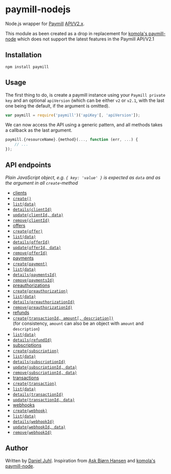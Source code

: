 paymill-nodejs
==============

Node.js wrapper for [Paymill](http://paymill.com/) [API/V2.x](https://developers.paymill.com/en/reference/api-reference/).

This module as been created as a drop in replacement for [komola's paymill-node](https://github.com/komola/paymill-node) which does not support the latest features in the Paymill API/V2.1


Installation
------------

`npm install paymill`


Usage
-----

The first thing to do, is create a paymill instance using your `Paymill private key` and an optional `apiVersion` (which can be either `v2` or `v2.1`, with the last one being the default, if the argument is omitted).

```javascript
var paymill = require('paymill')('apiKey'[, 'apiVersion']);
```

We can now access the API using a generic pattern, and all methods takes a callback as the last argument.

```javascript
paymill.{resourceName}.{method}(..., function (err, ...) {
	// ...
});
```

API endpoints
-------------

*Plain JavaScript object, e.g. `{ key: 'value' }` is expected as `data` and as the argument in all `create`-method*

 * [clients](https://developers.paymill.com/en/reference/api-reference/#document-clients)
  * [`create()`](https://developers.paymill.com/en/reference/api-reference/#create-new-client)
  * [`list(data)`](https://developers.paymill.com/en/reference/api-reference/#list-clients)
  * [`details(clientId)`](https://developers.paymill.com/en/reference/api-reference/#client-details)
  * [`update(clientId, data)`](https://developers.paymill.com/en/reference/api-reference/#update-client)
  * [`remove(clientId)`](https://developers.paymill.com/en/reference/api-reference/#remove-client)
 * [offers](https://developers.paymill.com/en/reference/api-reference/#document-offers)
  * [`create(offer)`](https://developers.paymill.com/en/reference/api-reference/#create-new-offer)
  * [`list(data)`](https://developers.paymill.com/en/reference/api-reference/#list-offers)
  * [`details(offerId)`](https://developers.paymill.com/en/reference/api-reference/#offer-details)
  * [`update(offerId, data)`](https://developers.paymill.com/en/reference/api-reference/#update-offer)
  * [`remove(offerId)`](https://developers.paymill.com/en/reference/api-reference/#remove-offer)
 * [payments](https://developers.paymill.com/en/reference/api-reference/#document-payments)
  * [`create(payment)`](https://developers.paymill.com/en/reference/api-reference/#create-new-payment)
  * [`list(data)`](https://developers.paymill.com/en/reference/api-reference/#list-payments)
  * [`details(paymentsId)`](https://developers.paymill.com/en/reference/api-reference/#payment-details)
  * [`remove(paymentsId)`](https://developers.paymill.com/en/reference/api-reference/#remove-payment)
 * [preauthorizations](https://developers.paymill.com/en/reference/api-reference/#document-preauthorizations)
  * [`create(preauthorization)`](https://developers.paymill.com/en/reference/api-reference/#create-new-preauthorization-with)
  * [`list(data)`](https://developers.paymill.com/en/reference/api-reference/#list-preauthorizations)
  * [`details(preauthorizationId)`](https://developers.paymill.com/en/reference/api-reference/#preauthorization-details)
  * [`remove(preauthorizationId)`](https://developers.paymill.com/en/reference/api-reference/#remove-preauthorization)
 * [refunds](https://developers.paymill.com/en/reference/api-reference/#document-refunds)
  * [`create(transactionId, amount[, description])`](https://developers.paymill.com/en/reference/api-reference/#refund-transaction)  
  (for consistency, `amount` can also be an object with `amount` and `description`)
  * [`list(data)`](https://developers.paymill.com/en/reference/api-reference/#list-refunds)
  * [`details(refundId)`](https://developers.paymill.com/en/reference/api-reference/#refund-details)
 * [subscriptions](https://developers.paymill.com/en/reference/api-reference/#document-subscriptions)
  * [`create(subscription)`](https://developers.paymill.com/en/reference/api-reference/#create-new-subscription)
  * [`list(data)`](https://developers.paymill.com/en/reference/api-reference/#list-subscriptions)
  * [`details(subscriptionId)`](https://developers.paymill.com/en/reference/api-reference/#subscription-details)
  * [`update(subscriptionId, data)`](https://developers.paymill.com/en/reference/api-reference/#update-subscription)
  * [`remove(subscriptionId, data)`](https://developers.paymill.com/en/reference/api-reference/#cancel-or-delete-subscription)
 * [transactions](https://developers.paymill.com/en/reference/api-reference/#document-transactions)
  * [`create(transaction)`](https://developers.paymill.com/en/reference/api-reference/#create-new-transaction-with)
  * [`list(data)`](https://developers.paymill.com/en/reference/api-reference/#list-transactions)
  * [`details(transactionId)`](https://developers.paymill.com/en/reference/api-reference/#transaction-details)
  * [`update(transactionId, data)`](https://developers.paymill.com/en/reference/api-reference/#update-transaction)
 * [webhooks](https://developers.paymill.com/en/reference/api-reference/#document-webhooks)
  * [`create(webhook)`](https://developers.paymill.com/en/reference/api-reference/#create-new-url-webhook)
  * [`list(data)`](https://developers.paymill.com/en/reference/api-reference/#list-webhooks)
  * [`details(webhookId)`](https://developers.paymill.com/en/reference/api-reference/#webhook-details)
  * [`update(webhookId, data)`](https://developers.paymill.com/en/reference/api-reference/#update-webhook)
  * [`remove(webhookId)`](https://developers.paymill.com/en/reference/api-reference/#remove-webhook)

Author
------
Written by [Daniel Juhl](http://danieljuhl.dk). Inspiration from [Ask Bjørn Hansen](https://github.com/abh) and [komola's paymill-node](https://github.com/komola/paymill-node).
